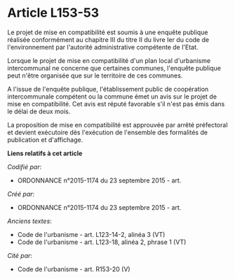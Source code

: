 # Article L153-53

Le projet de mise en compatibilité est soumis à une enquête publique réalisée conformément au chapitre III du titre II du
livre Ier du code de l'environnement par l'autorité administrative compétente de l'Etat.

Lorsque le projet de mise en compatibilité d'un plan local d'urbanisme intercommunal ne concerne que certaines communes,
l'enquête publique peut n'être organisée que sur le territoire de ces communes.

A l'issue de l'enquête publique, l'établissement public de coopération intercommunale compétent ou la commune émet un avis
sur le projet de mise en compatibilité. Cet avis est réputé favorable s'il n'est pas émis dans le délai de deux mois.

La proposition de mise en compatibilité est approuvée par arrêté préfectoral et devient exécutoire dès l'exécution de
l'ensemble des formalités de publication et d'affichage.

**Liens relatifs à cet article**

_Codifié par_:

  - ORDONNANCE n°2015-1174 du 23 septembre 2015 - art.

_Créé par_:

  - ORDONNANCE n°2015-1174 du 23 septembre 2015 - art.

_Anciens textes_:

  - Code de l'urbanisme - art. L123-14-2, alinéa 3  (VT)
  - Code de l'urbanisme - art. L123-18, alinéa 2, phrase 1 (VT)

_Cité par_:

  - Code de l'urbanisme - art. R153-20 (V)
